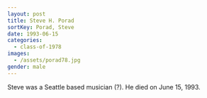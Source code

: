 ```yaml
---
layout: post
title: Steve H. Porad
sortKey: Porad, Steve
date: 1993-06-15
categories:
  - class-of-1978
images:
  - /assets/porad78.jpg
gender: male
---
```

Steve was a Seattle based musician (?). He died on June 15, 1993.